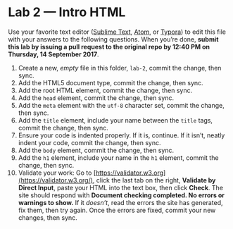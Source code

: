 # Lab 2 — Intro HTML

Use your favorite text editor ([Sublime Text](https://www.sublimetext.com/), [Atom](https://atom.io/), or [Typora](https://typora.io/)) to edit this file with your answers to the following questions. When you’re done, **submit this lab by issuing a pull request to the original repo by 12:40 PM on Thursday, 14 September 2017**.

1. Create a new, *empty* file in this folder, `lab-2`, commit the change, then sync.
2. Add the HTML5 document type, commit the change, then sync.
3. Add the root HTML element, commit the change, then sync.
4. Add the `head` element, commit the change, then sync.
5. Add the `meta` element with the `utf-8` character set, commit the change, then sync.
6. Add the `title` element, include your name between the `title` tags, commit the change, then sync.
7. Ensure your code is indented properly. If it is, continue. If it isn’t, neatly indent your code, commit the change, then sync.
8. Add the `body` element, commit the change, then sync.
9. Add the `h1` element, include your name in the `h1` element, commit the change, then sync.
10. Validate your work: Go to [https://validator.w3.org](https://validator.w3.org/), click the last tab on the right, **Validate by Direct Input**, paste your HTML into the text box, then click **Check**. The site should respond with **Document checking completed. No errors or warnings to show.** If it *doesn’t*, read the errors the site has generated, fix them, then try again. Once the errors are fixed, commit your new changes, then sync.

